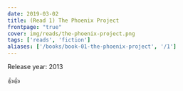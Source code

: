 ```yaml
---
date: 2019-03-02
title: (Read 1) The Phoenix Project
frontpage: "true"
cover: img/reads/the-phoenix-project.png
tags: ['reads', 'fiction']
aliases: ['/books/book-01-the-phoenix-project', '/1']
---
```


Release year: 2013

👍👍

